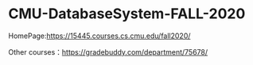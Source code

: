 # CMU-DatabaseSystem-FALL-2020

HomePage:https://15445.courses.cs.cmu.edu/fall2020/

Other courses：https://gradebuddy.com/department/75678/